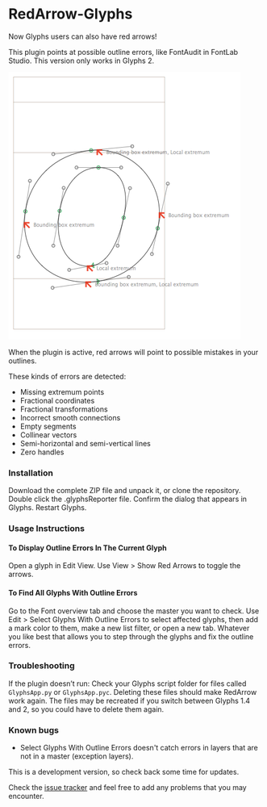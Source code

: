 RedArrow-Glyphs
===============

Now Glyphs users can also have red arrows!

This plugin points at possible outline errors, like FontAudit in FontLab Studio. This version only works in Glyphs 2.

![](screenshot.png)

When the plugin is active, red arrows will point to possible mistakes in your outlines.

These kinds of errors are detected:

* Missing extremum points
* Fractional coordinates
* Fractional transformations
* Incorrect smooth connections
* Empty segments
* Collinear vectors
* Semi-horizontal and semi-vertical lines
* Zero handles

### Installation

Download the complete ZIP file and unpack it, or clone the repository.
Double click the .glyphsReporter file. Confirm the dialog that appears in Glyphs.
Restart Glyphs.

### Usage Instructions

#### To Display Outline Errors In The Current Glyph

Open a glyph in Edit View.
Use View > Show Red Arrows to toggle the arrows.

#### To Find All Glyphs With Outline Errors

Go to the Font overview tab and choose the master you want to check.
Use Edit > Select Glyphs With Outline Errors to select affected glyphs, then add a mark color to them, make a new list filter, or open a new tab. Whatever you like best that allows you to step through the glyphs and fix the outline errors.

### Troubleshooting

If the plugin doesn’t run: Check your Glyphs script folder for files called `GlyphsApp.py` or `GlyphsApp.pyc`.
Deleting these files should make RedArrow work again. The files may be recreated if you switch between Glyphs 1.4 and 2, so you could have to delete them again.

### Known bugs

* Select Glyphs With Outline Errors doesn't catch errors in layers that are not in a master (exception layers).

This is a development version, so check back some time for updates.

Check the [issue tracker](https://github.com/jenskutilek/RedArrow-Glyphs/issues) and feel free to add any problems that you may encounter.
